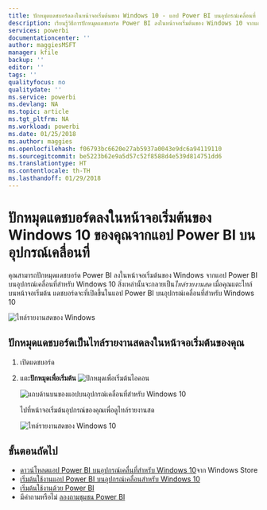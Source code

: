 ```yaml
---
title: ปักหมุดแดชบอร์ดลงในหน้าจอเริ่มต้นของ Windows 10 - แอป Power BI บนอุปกรณ์เคลื่อนที่
description: เรียนรู้วิธีการปักหมุดแดชบอร์ด Power BI ลงในหน้าจอเริ่มต้นของ Windows 10 จากแอป Power BI บนอุปกรณ์เคลื่อน เพื่อให้คุณสามารถดูเมตริกที่สำคัญอย่างรวดเร็ว
services: powerbi
documentationcenter: ''
author: maggiesMSFT
manager: kfile
backup: ''
editor: ''
tags: ''
qualityfocus: no
qualitydate: ''
ms.service: powerbi
ms.devlang: NA
ms.topic: article
ms.tgt_pltfrm: NA
ms.workload: powerbi
ms.date: 01/25/2018
ms.author: maggies
ms.openlocfilehash: f06793bc6620e27ab5937a0043e9dc6a94119110
ms.sourcegitcommit: be5223b62e9a5d57c52f8588d4e539d814751dd6
ms.translationtype: HT
ms.contentlocale: th-TH
ms.lasthandoff: 01/29/2018
---
```

# <a name="pin-a-dashboard-to-your-windows-10-start-screen-from-the-power-bi-mobile-app"></a>ปักหมุดแดชบอร์ดลงในหน้าจอเริ่มต้นของ Windows 10 ของคุณจากแอป Power BI บนอุปกรณ์เคลื่อนที่
คุณสามารถปักหมุดแดชบอร์ด Power BI ลงในหน้าจอเริ่มต้นของ Windows จากแอป Power BI บนอุปกรณ์เคลื่อนที่สำหรับ Windows 10 สิ่งเหล่านั้นจะกลายเป็น*ไทล์รายงานสด* เมื่อคุณแตะไทล์บนหน้าจอเริ่มต้น แดชบอร์ดจะที่เปิดขึ้นในแอป Power BI บนอุปกรณ์เคลื่อนที่สำหรับ Windows 10

![ไทล์รายงานสดของ Windows](media/mobile-pin-dashboard-start-screen-windows-10-phone-app/power-bi-windows-10-pin-start-screen.png)

## <a name="pin-a-dashboard-to-your-start-screen-as-a-live-tile"></a>ปักหมุดแดชบอร์ดเป็นไทล์รายงานสดลงในหน้าจอเริ่มต้นของคุณ
1. เปิดแดชบอร์ด
2. แตะ**ปักหมุดเพื่อเริ่มต้น** ![ปักหมุดเพื่อเริ่มต้นไอคอน](media/mobile-pin-dashboard-start-screen-windows-10-phone-app/power-bi-windows-10-pin-start-icon.png)
   
   ![แถบด้านบนของแอปบนอุปกรณ์เคลื่อนที่สำหรับ Windows 10](media/mobile-pin-dashboard-start-screen-windows-10-phone-app/power-bi-windows-10-pin-start.png)
   
   ไปที่หน้าจอเริ่มต้นอุปกรณ์ของคุณเพื่อดูไทล์รายงานสด
   
   ![ไทล์รายงานสดของ Windows 10](media/mobile-pin-dashboard-start-screen-windows-10-phone-app/pbi_win10ph_startscrn.png)

## <a name="next-steps"></a>ขั้นตอนถัดไป
* [ดาวน์โหลดแอป Power BI บนอุปกรณ์เคลื่นที่สำหรับ Windows 10](http://go.microsoft.com/fwlink/?LinkID=526478)จาก Windows Store  
* [เริ่มต้นใช้งานแอป Power BI บนอุปกรณ์เคลื่อนสำหรับ Windows 10](mobile-windows-10-phone-app-get-started.md)  
* [เริ่มต้นใช้งานด้วย Power BI](service-get-started.md)
* มีคำถามหรือไม่ [ลองถามชุมชน Power BI](http://community.powerbi.com/)

